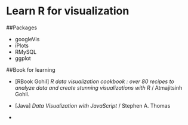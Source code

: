 # Learn R for visualization

##Packages
* googleVis
* iPlots
* RMySQL
* ggplot


##Book for learning

* [RBook Gohil] *R data visualization cookbook : over 80 recipes to analyze data and create stunning visualizations with R* / Atmajitsinh Gohil.

* [Java] *Data Visualization with JavaScript* / Stephen A. Thomas

*
